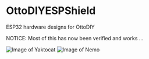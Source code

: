 # OttoDIYESPShield
ESP32 hardware designs for OttoDIY

NOTICE: Most of this has now been verified and works ...

![Image of Yaktocat](https://raw.githubusercontent.com/mishafarms/ESP_OTTO_HARDWARE/master/front.png)
![Image of Nemo](https://raw.githubusercontent.com/mishafarms/ESP_OTTO_HARDWARE/master/ottoesp-wrover.png)

